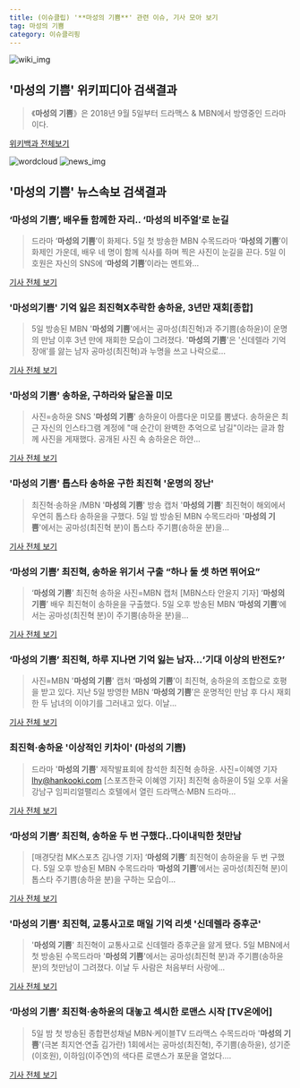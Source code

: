 ```yaml
---
title: (이슈클립) '**마성의 기쁨**' 관련 이슈, 기사 모아 보기
tag: 마성의 기쁨
category: 이슈클리핑
---
```

![wiki_img](https://user-images.githubusercontent.com/42597476/44503234-41136a80-a6d0-11e8-9071-6fc6418eafe4.png)
## **'**마성의 기쁨**'** 위키피디아 검색결과
>《**마성의 기쁨**》은 2018년 9월 5일부터 드라맥스 & MBN에서 방영중인 드라마이다.

<a href="https://ko.wikipedia.org/wiki/마성의 기쁨" target="_blank">위키백과 전체보기</a>

![wordcloud](https://s3.ap-northeast-2.amazonaws.com/lyrics101-wordcloud/2018-09-06-1536179054.png)
![news_img](https://user-images.githubusercontent.com/42597476/44507050-1206f400-a6e4-11e8-8d98-7ffbfebb353f.png)
## **'**마성의 기쁨**'** 뉴스속보 검색결과
### ‘**마성의 기쁨**’, 배우들 함께한 자리.. ‘마성의 비주얼’로 눈길

>드라마 ‘**마성의 기쁨**’이 화제다. 5일 첫 방송한 MBN 수목드라마 ‘**마성의 기쁨**’이 화제인 가운데, 배우 네 명이 함께 식사를 하며 찍은 사진이 눈길을 끈다. 5일 이호원은 자신의 SNS에 ‘**마성의 기쁨**’이라는 멘트와...

<a href="http://www.kookje.co.kr/news2011/asp/newsbody.asp?code=0500&key=20180906.99099002118" target="_blank">기사 전체 보기</a>

### '마성의기쁨' 기억 잃은 최진혁X추락한 송하윤, 3년만 재회[종합]

>5일 방송된 MBN '**마성의 기쁨**'에서는 공마성(최진혁)과 주기쁨(송하윤)이 운명의 만남 이후 3년 만에 재회한 모습이 그려졌다. '**마성의 기쁨**'은 '신데렐라 기억장애'를 앓는 남자 공마성(최진혁)과 누명을 쓰고 나락으로...

<a href="http://www.tvreport.co.kr/?c=news&m=newsview&idx=1078337" target="_blank">기사 전체 보기</a>

### '**마성의 기쁨**' 송하윤, 구하라와 닮은꼴 미모

>사진=송하윤 SNS '**마성의 기쁨**' 송하윤이 아름다운 미모를 뽐냈다. 송하윤은 최근 자신의 인스타그램 계정에 "매 순간이 완벽한 추억으로 남길"이라는 글과 함께 사진을 게재했다. 공개된 사진 속 송하윤은 하얀...

<a href="http://www.nextdaily.co.kr/news/article.html?id=20180906800004" target="_blank">기사 전체 보기</a>

### '**마성의 기쁨**' 톱스타 송하윤 구한 최진혁 '운명의 장난'

>최진혁·송하윤 /MBN '**마성의 기쁨**' 방송 캡처  '**마성의 기쁨**' 최진혁이 해외에서 우연히 톱스타 송하윤을 구했다.  5일 밤 방송된 MBN 수목드라마 '**마성의 기쁨**'에서는 공마성(최진혁 분)이 톱스타 주기쁨(송하윤 분)을...

<a href="http://www.kyeongin.com/main/view.php?key=20180906000024456" target="_blank">기사 전체 보기</a>

### ‘**마성의 기쁨**’ 최진혁, 송하윤 위기서 구출 “하나 둘 셋 하면 뛰어요”

>‘**마성의 기쁨**’ 최진혁 송하윤 사진=MBN 캡처 [MBN스타 안윤지 기자] ‘**마성의 기쁨**’ 배우 최진혁이 송하윤을 구출했다. 5일 오후 방송된 MBN ‘**마성의 기쁨**’에서는 공마성(최진혁 분)이 주기뿜(송하윤 분)을...

<a href="http://star.mbn.co.kr/view.php?year=2018&no=561017&refer=portal" target="_blank">기사 전체 보기</a>

### ‘**마성의 기쁨**’ 최진혁, 하루 지나면 기억 잃는 남자...‘기대 이상의 반전도?’

>사진=MBN '**마성의 기쁨**' 캡처 ‘**마성의 기쁨**’이 최진혁, 송하윤의 조합으로 호평을 받고 있다. 지난 5일 방영한 MBN ‘**마성의 기쁨**’은 운명적인 만남 후 다시 재회한 두 남녀의 이야기를 그러내고 있다.   이날...

<a href="http://www.rpm9.com/news/article.html?id=20180906090006" target="_blank">기사 전체 보기</a>

### 최진혁·송하윤 '이상적인 키차이' (**마성의 기쁨**)

>드라마 '**마성의 기쁨**' 제작발표회에 참석한 최진혁 송하윤. 사진=이혜영 기자 lhy@hankooki.com [스포츠한국 이혜영 기자] 최진혁 송하윤이 5일 오후 서울 강남구 임피리얼팰리스 호텔에서 열린 드라맥스·MBN 드라마...

<a href="http://sports.hankooki.com/lpage/entv/201809/sp20180906050019136730.htm" target="_blank">기사 전체 보기</a>

### ‘**마성의 기쁨**’ 최진혁, 송하윤 두 번 구했다..다이내믹한 첫만남

>[매경닷컴 MK스포츠 김나영 기자] ‘**마성의 기쁨**’ 최진혁이 송하윤을 두 번 구했다. 5일 오후 방송된 MBN 수목드라마 ‘**마성의 기쁨**’에서는 공마성(최진혁 분)이 톱스타 주기쁨(송하윤 분)을 구하는 모습이...

<a href="http://sports.mk.co.kr/view.php?year=2018&no=561016" target="_blank">기사 전체 보기</a>

### '**마성의 기쁨**' 최진혁, 교통사고로 매일 기억 리셋 '신데렐라 증후군'

>'**마성의 기쁨**' 최진혁이 교통사고로 신데렐라 증후군을 앓게 됐다. 5일 MBN에서 첫 방송된 수목드라마 '**마성의 기쁨**'에서는 공마성(최진혁 분)과 주기쁨(송하윤 분)의 첫만남이 그려졌다. 이날 두 사람은 처음부터 사랑에...

<a href="http://www.slist.kr/news/articleView.html?idxno=44802" target="_blank">기사 전체 보기</a>

### ‘**마성의 기쁨**’ 최진혁·송하윤의 대놓고 섹시한 로맨스 시작 [TV온에어]

>5일 밤 첫 방송된 종합편성채널 MBN·케이블TV 드라맥스 수목드라마 '**마성의 기쁨**'(극본 최지연·연출 김가란) 1회에서는 공마성(최진혁), 주기쁨(송하윤), 성기준(이호원), 이하임(이주연)의 색다른 로맨스가 포문을 열었다....

<a href="http://tvdaily.asiae.co.kr/read.php3?aid=15361574121392401002" target="_blank">기사 전체 보기</a>


